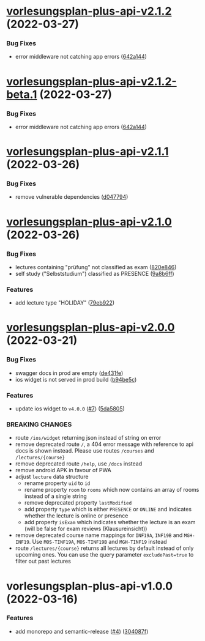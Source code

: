 # [vorlesungsplan-plus-api-v2.1.2](https://github.com/larsrickert/vorlesungsplan-plus/compare/vorlesungsplan-plus-api-v2.1.1...vorlesungsplan-plus-api-v2.1.2) (2022-03-27)


### Bug Fixes

* error middleware not catching app errors ([642a144](https://github.com/larsrickert/vorlesungsplan-plus/commit/642a1449333963def672964f79c5e71ac635738a))

# [vorlesungsplan-plus-api-v2.1.2-beta.1](https://github.com/larsrickert/vorlesungsplan-plus/compare/vorlesungsplan-plus-api-v2.1.1...vorlesungsplan-plus-api-v2.1.2-beta.1) (2022-03-27)


### Bug Fixes

* error middleware not catching app errors ([642a144](https://github.com/larsrickert/vorlesungsplan-plus/commit/642a1449333963def672964f79c5e71ac635738a))

# [vorlesungsplan-plus-api-v2.1.1](https://github.com/larsrickert/vorlesungsplan-plus/compare/vorlesungsplan-plus-api-v2.1.0...vorlesungsplan-plus-api-v2.1.1) (2022-03-26)


### Bug Fixes

* remove vulnerable dependencies ([d047794](https://github.com/larsrickert/vorlesungsplan-plus/commit/d047794f6ba24d88585cf1f9931cc2f28c865da9))

# [vorlesungsplan-plus-api-v2.1.0](https://github.com/larsrickert/vorlesungsplan-plus/compare/vorlesungsplan-plus-api-v2.0.0...vorlesungsplan-plus-api-v2.1.0) (2022-03-26)


### Bug Fixes

* lectures containing "prüfung" not classified as exam ([820e846](https://github.com/larsrickert/vorlesungsplan-plus/commit/820e846764e191a4c25954c827d68318eea99413))
* self study ("Selbststudium") classified as PRESENCE ([9a8b6ff](https://github.com/larsrickert/vorlesungsplan-plus/commit/9a8b6ff6899d0e3b7ef14b634eb8fd064344f4f3))


### Features

* add lecture type "HOLIDAY" ([79eb922](https://github.com/larsrickert/vorlesungsplan-plus/commit/79eb9221a41cebadbd4d46797a7f90ec78defaf8))

# [vorlesungsplan-plus-api-v2.0.0](https://github.com/larsrickert/vorlesungsplan-plus/compare/vorlesungsplan-plus-api-v1.0.0...vorlesungsplan-plus-api-v2.0.0) (2022-03-21)


### Bug Fixes

* swagger docs in prod are empty ([de431fe](https://github.com/larsrickert/vorlesungsplan-plus/commit/de431fef38308ee7c3dc2c619f2a196f01fe035c))
* ios widget is not served in prod build ([b94be5c](https://github.com/larsrickert/vorlesungsplan-plus/commit/b94be5c00e341fb0d49c8ab027cbc852a7809bf5))


### Features

* update ios widget to `v4.0.0` ([#7](https://github.com/larsrickert/vorlesungsplan-plus/issues/7)) ([5da5805](https://github.com/larsrickert/vorlesungsplan-plus/commit/5da5805c6d44daa89f5390125a4acb3184c99049))


### BREAKING CHANGES

* route `/ios/widget` returning json instead of string on error
* remove deprecated route `/`,  a 404 error message with reference to api docs is shown instead. Please use routes `/courses` and `/lectures/{course}`
* remove deprecated route `/help`, use `/docs` instead
* remove android APK in favour of PWA
* adjust `lecture` data structure
  - rename property `uid` to `id`
  - rename property `room` to `rooms` which now contains an array of rooms instead of a single string
  - remove deprecated property `lastModified`
  - add property `type` which is either `PRESENCE` or `ONLINE` and indicates whether the lecture is online or presence
  - add property `isExam` which indicates whether the lecture is an exam (will be false for exam reviews (Klausureinsicht))
* remove deprecated course name mappings for `INF19A`, `INF19B` and `MGH-INF19`. Use `MOS-TINF19A`, `MOS-TINF19B` and `MGH-TINF19` instead
* route `/lectures/{course}` returns all lectures by default instead of only upcoming ones. You can use the query parameter `excludePast=true` to filter out past lectures

# vorlesungsplan-plus-api-v1.0.0 (2022-03-16)


### Features

* add monorepo and semantic-release ([#4](https://github.com/larsrickert/vorlesungsplan-plus/issues/4)) ([304087f](https://github.com/larsrickert/vorlesungsplan-plus/commit/304087f38b11b8c11336286f0463da03907b08b5))
